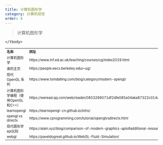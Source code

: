 ```yaml
---
title: 计算机图形学
category: 计算机视觉
order: 4
---
```


> 计算机图形学
<table width="1033" style="font-size: 0.8em;">
	<tbody>
		<tr>
			<td>
				<strong>
					名称
				</strong>
			</td>
			<td>
				<strong>
					网址
				</strong>
			</td>
		</tr>
		<tr>
			<td>
				计算机图形学
			</td>
			<td>
				https://www.inf.ed.ac.uk/teaching/courses/cg/index2019.html
			</td>
		</tr>
		<tr>
			<td>
				谁的主页
			</td>
			<td>
				https://people.eecs.berkeley.edu/~ug/
			</td>
		</tr>
		<tr>
			<td>
				现代 OpenGL 系列
			</td>
			<td>
				https://www.tomdalling.com/blog/category/modern-opengl/
			</td>
		</tr>
		<tr>
			<td>
				计算机图形学编程（使用OpenGL和C++）
			</td>
			<td>
				https://weread.qq.com/web/reader/0853289071df2dfe085a04aka87322c014a87ff679a21ea
			</td>
		</tr>
		<tr>
			<td>
				learnopengl
			</td>
			<td>
				https://learnopengl-cn.github.io/intro/
			</td>
		</tr>
		<tr>
			<td>
				opengl vs directx
			</td>
			<td>
				https://www.cprogramming.com/tutorial/openglvsdirectx.html
			</td>
		</tr>
		<tr>
			<td>
				现代图形学api比较
			</td>
			<td>
				https://alain.xyz/blog/comparison-of-modern-graphics-apis#additional-resources
			</td>
		</tr>
		<tr>
			<td>
				webgl
			</td>
			<td>
				https://paveldogreat.github.io/WebGL-Fluid-Simulation/
			</td>
		</tr>
		
	</tbody>
</table>


